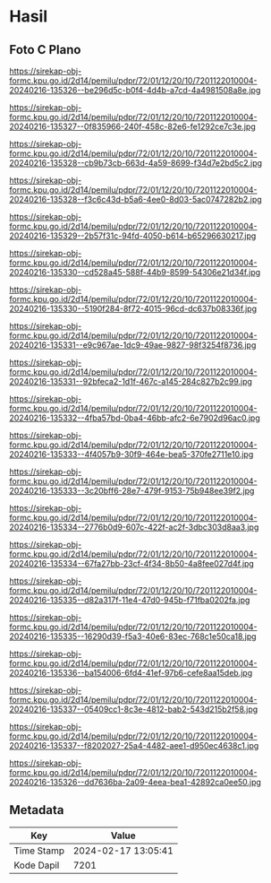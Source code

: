 # Hasil

## Foto C Plano

https://sirekap-obj-formc.kpu.go.id/2d14/pemilu/pdpr/72/01/12/20/10/7201122010004-20240216-135326--be296d5c-b0f4-4d4b-a7cd-4a4981508a8e.jpg

https://sirekap-obj-formc.kpu.go.id/2d14/pemilu/pdpr/72/01/12/20/10/7201122010004-20240216-135327--0f835966-240f-458c-82e6-fe1292ce7c3e.jpg

https://sirekap-obj-formc.kpu.go.id/2d14/pemilu/pdpr/72/01/12/20/10/7201122010004-20240216-135328--cb9b73cb-663d-4a59-8699-f34d7e2bd5c2.jpg

https://sirekap-obj-formc.kpu.go.id/2d14/pemilu/pdpr/72/01/12/20/10/7201122010004-20240216-135328--f3c6c43d-b5a6-4ee0-8d03-5ac0747282b2.jpg

https://sirekap-obj-formc.kpu.go.id/2d14/pemilu/pdpr/72/01/12/20/10/7201122010004-20240216-135329--2b57f31c-94fd-4050-b614-b65296630217.jpg

https://sirekap-obj-formc.kpu.go.id/2d14/pemilu/pdpr/72/01/12/20/10/7201122010004-20240216-135330--cd528a45-588f-44b9-8599-54306e21d34f.jpg

https://sirekap-obj-formc.kpu.go.id/2d14/pemilu/pdpr/72/01/12/20/10/7201122010004-20240216-135330--5190f284-8f72-4015-96cd-dc637b08336f.jpg

https://sirekap-obj-formc.kpu.go.id/2d14/pemilu/pdpr/72/01/12/20/10/7201122010004-20240216-135331--e9c967ae-1dc9-49ae-9827-98f3254f8736.jpg

https://sirekap-obj-formc.kpu.go.id/2d14/pemilu/pdpr/72/01/12/20/10/7201122010004-20240216-135331--92bfeca2-1d1f-467c-a145-284c827b2c99.jpg

https://sirekap-obj-formc.kpu.go.id/2d14/pemilu/pdpr/72/01/12/20/10/7201122010004-20240216-135332--4fba57bd-0ba4-46bb-afc2-6e7902d96ac0.jpg

https://sirekap-obj-formc.kpu.go.id/2d14/pemilu/pdpr/72/01/12/20/10/7201122010004-20240216-135333--4f4057b9-30f9-464e-bea5-370fe2711e10.jpg

https://sirekap-obj-formc.kpu.go.id/2d14/pemilu/pdpr/72/01/12/20/10/7201122010004-20240216-135333--3c20bff6-28e7-479f-9153-75b948ee39f2.jpg

https://sirekap-obj-formc.kpu.go.id/2d14/pemilu/pdpr/72/01/12/20/10/7201122010004-20240216-135334--2776b0d9-607c-422f-ac2f-3dbc303d8aa3.jpg

https://sirekap-obj-formc.kpu.go.id/2d14/pemilu/pdpr/72/01/12/20/10/7201122010004-20240216-135334--67fa27bb-23cf-4f34-8b50-4a8fee027d4f.jpg

https://sirekap-obj-formc.kpu.go.id/2d14/pemilu/pdpr/72/01/12/20/10/7201122010004-20240216-135335--d82a317f-11e4-47d0-945b-f71fba0202fa.jpg

https://sirekap-obj-formc.kpu.go.id/2d14/pemilu/pdpr/72/01/12/20/10/7201122010004-20240216-135335--16290d39-f5a3-40e6-83ec-768c1e50ca18.jpg

https://sirekap-obj-formc.kpu.go.id/2d14/pemilu/pdpr/72/01/12/20/10/7201122010004-20240216-135336--ba154006-6fd4-41ef-97b6-cefe8aa15deb.jpg

https://sirekap-obj-formc.kpu.go.id/2d14/pemilu/pdpr/72/01/12/20/10/7201122010004-20240216-135337--05409cc1-8c3e-4812-bab2-543d215b2f58.jpg

https://sirekap-obj-formc.kpu.go.id/2d14/pemilu/pdpr/72/01/12/20/10/7201122010004-20240216-135337--f8202027-25a4-4482-aee1-d950ec4638c1.jpg

https://sirekap-obj-formc.kpu.go.id/2d14/pemilu/pdpr/72/01/12/20/10/7201122010004-20240216-135326--dd7636ba-2a09-4eea-bea1-42892ca0ee50.jpg


## Metadata

| Key        | Value               |
| ---------- | ------------------- |
| Time Stamp | 2024-02-17 13:05:41 |
| Kode Dapil | 7201                |



